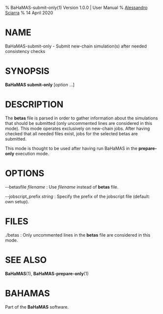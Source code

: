 % BaHaMAS-submit-only(1) Version 1.0.0 | User Manual
% [Alessandro Sciarra](sciarra@itp.uni-frankfurt.de)
% 14 April 2020

# NAME

BaHaMAS-submit-only - Submit new-chain simulation(s) after needed consistency checks

# SYNOPSIS

**BaHaMAS submit-only** [*option* ...]

# DESCRIPTION

The **betas** file is parsed in order to gather information about the simulations that should be submitted (only uncommented lines are considered in this mode).
This mode operates exclusively on new-chain jobs.
After having checked that all needed files exist, jobs for the selected betas are submitted.

This mode is thought to be used after having run BaHaMAS in the **prepare-only** execution mode.

# OPTIONS

\--betasfile *filename*
:   Use *filename* instead of **betas** file.

\--jobscript_prefix *string*
:   Specify the prefix of the jobscript file (default: own setup).

# FILES

./betas
:   Only uncommented lines in the **betas** file are considered in this mode.

# SEE ALSO

**BaHaMAS**(1), **BaHaMAS-prepare-only**(1)

# BAHAMAS

Part of the **BaHaMAS** software.
